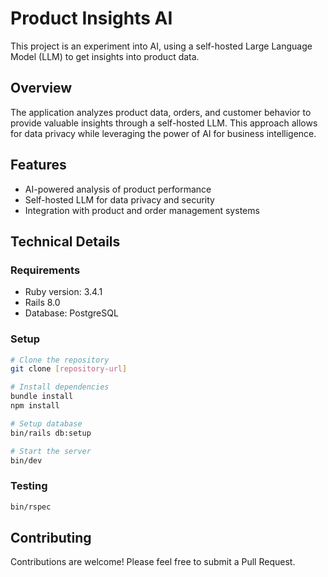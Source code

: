 # Product Insights AI

This project is an experiment into AI, using a self-hosted Large Language Model (LLM) to get insights into product data.

## Overview

The application analyzes product data, orders, and customer behavior to provide valuable insights through a self-hosted LLM. This approach allows for data privacy while leveraging the power of AI for business intelligence.

## Features

* AI-powered analysis of product performance
* Self-hosted LLM for data privacy and security
* Integration with product and order management systems

## Technical Details

### Requirements

* Ruby version: 3.4.1
* Rails 8.0
* Database: PostgreSQL

### Setup

```bash
# Clone the repository
git clone [repository-url]

# Install dependencies
bundle install
npm install

# Setup database
bin/rails db:setup

# Start the server
bin/dev
```

### Testing

```bash
bin/rspec
```

## Contributing

Contributions are welcome! Please feel free to submit a Pull Request.
 
